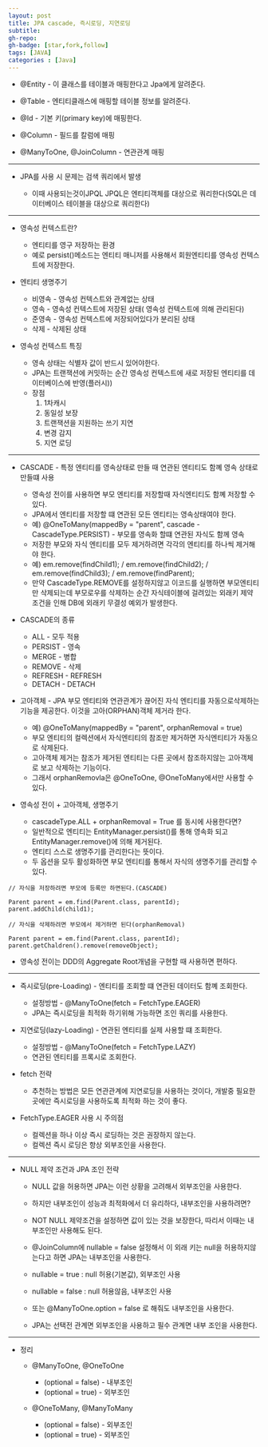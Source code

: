 ```yaml
---
layout: post
title: JPA cascade, 즉시로딩, 지연로딩
subtitle:
gh-repo:
gh-badge: [star,fork,follow]
tags: [JAVA]
categories : [Java]
---
```


* @Entity - 이 클래스를 테이블과 매핑한다고 Jpa에게 알려준다.

* @Table - 엔티티클래스에 매핑할 테이블 정보를 알려준다.

* @Id - 기본 키(primary key)에 매핑한다.

* @Column - 필드를 칼럼에 매핑

* @ManyToOne, @JoinColumn - 연관관계 매핑
---

* JPA를 사용 시 문제는 검색 쿼리에서 발생

    - 이때 사용되는것이JPQL
    JPQL은 엔티티객체를 대상으로 쿼리한다(SQL은 데이터베이스 테이블을 대상으로 쿼리한다)

---

* 영속성 컨텍스트란?
    - 엔티티를 영구 저장하는 환경
    - 예로 persist()메소드는 엔티티 매니저를 사용해서 회원엔티티를 영속성 컨텍스트에 저장한다.

* 엔티티 생명주기
    - 비영속 - 영속성 컨텍스트와 관계없는 상태
    - 영속 - 영속성 컨텍스트에 저장된 상태( 영속성 컨텍스트에 의해 관리된다)
    - 준영속 - 영속성 컨텍스트에 저장되어있다가 분리된 상태
    - 삭제 - 삭제된 상태

* 영속성 컨텍스트 특징 
    - 영속 상태는 식별자 값이 반드시 있어야한다.
    - JPA는 트랜잭션에 커밋하는 순간 영속성 컨텍스트에 새로 저장된 엔티티를 데이터베이스에 반영(플러시))
    - 장점 
        1. 1차캐시
        2. 동일성 보장
        3. 트랜잭션을 지원하는 쓰기 지연
        4. 변경 감지
        5. 지연 로딩

---

* CASCADE - 특정 엔티티를 영속상태로 만들 때 연관된 엔티티도 함꼐 영속 상태로 만들떄 사용
    - 영속성 전이를 사용하면 부모 엔티티를 저장할때 자식엔티티도 함꼐 저장할 수 있다.
    - JPA에서 엔티티를 저장할 떄 연관된 모든 엔티티는 영속상태여야 한다.
    - 예) @OneToMany(mappedBy = "parent", cascade - CascadeType.PERSIST) - 부모를 영속화 할떄 연관된 자식도 함께 영속
    - 저장한 부모와 자식 엔티티를 모두 제거하려면 각각의 엔티티를 하나씩 제거해야 한다.
    - 예) em.remove(findChild1); / em.remove(findChild2); / em.remove(findChild3); / em.remove(findParent);
    - 만약 CascadeType.REMOVE를 설정하지않고 이코드를 실행하면 부모엔티티만 삭제되는데 부모로우를 삭제하는 순간 자식테이블에 걸려있는 외래키 제약조건을 인해 DB에 외래키 무결성 예외가 발생한다.

* CASCADE의 종류
    - ALL - 모두 적용
    - PERSIST - 영속
    - MERGE - 병합
    - REMOVE - 삭제
    - REFRESH - REFRESH
    - DETACH - DETACH

* 고아객체 - JPA 부모 엔티티와 연관관계가 끊어진 자식 엔티티를 자동으로삭제하는 기능을 제공한다. 이것을 고아(ORPHAN)객체 제거라 한다.
    - 예) @OneToMany(mappedBy = "parent", orphanRemoval = true)
    - 부모 엔티티의 컬렉션에서 자식엔티티의 참조만 제거하면 자식엔티티가 자동으로 삭제된다.
    - 고아객체 제거는 참조가 제거된 엔티티는 다른 곳에서 참조하지않는 고아객체로 보고 삭제하는 기능이다.
    - 그래서 orphanRemovla은 @OneToOne, @OneToMany에서만 사용할 수 있다.

* 영속성 전이 + 고아객체, 생명주기
    - cascadeType.ALL + orphanRemoval = True 를 동시에 사용한다면?
    - 일반적으로 엔티티는 EntityManager.persist()를 통해 영속화 되고 EntityManager.remove()에 의해 제거된다.
    - 엔티티 스스로 생명주기를 관리한다는 뜻이다.
    - 두 옵션을 모두 활성화하면 부모 엔티티를 통해서 자식의 생명주기를 관리할 수 있다.

~~~
// 자식을 저장하려면 부모에 등록만 하면된다.(CASCADE)

Parent parent = em.find(Parent.class, parentId);
parent.addChild(child1);

// 자식을 삭제하려면 부모에서 제거하면 된다(orphanRemoval)

Parent parent = em.find(Parent.class, parentId);
parent.getChaldren().remove(removeObject);

~~~

* 영속성 전이는 DDD의 Aggregate Root개념을 구현할 때 사용하면 편하다.


---

* 즉시로딩(pre-Loading) - 엔티티를 조회할 떄 연관된 데이터도 함꼐 조회한다.
    - 설정방법 - @ManyToOne(fetch = FetchType.EAGER)
    - JPA는 즉시로딩을 최적화 하기위해 가능하면 조인 쿼리를 사용한다.

* 지연로딩(lazy-Loading) - 연관된 엔티티를 실제 사용할 떄 조회한다.
    - 설정방법 - @ManyToOne(fetch = FetchType.LAZY)
    - 연관된 엔티티를 프록시로 조회한다. 

* fetch 전략
    - 추천하는 방법은 모든 연관관계에 지연로딩을 사용하는 것이다, 개발중 필요한 곳에만 즉시로딩을 사용하도록 최적화 하는 것이 좋다.

* FetchType.EAGER 사용 시 주의점
    - 컬렉션을 하나 이상 즉시 로딩하는 것은 권장하지 않는다.
    - 컬렉션 즉시 로딩은 항상 외부조인을 사용한다.


---

* NULL 제약 조건과 JPA 조인 전략
    - NULL 값을 허용하면 JPA는 이런 상황을 고려해서 외부조인을 사용한다.
    - 하지만 내부조인이 성능과 최적화에서 더 유리하다, 내부조인을 사용하려면?
    - NOT NULL 제약조건을 설정하면 값이 있는 것을 보장한다, 따리서 이때는 내부조인만 사용해도 된다.
    - @JoinColumn에 nullable = false 설정해서 이 외래 키는 null을 허용하지않는다고 하면 JPA는 내부조인을 사용한다.

    - nullable = true : null 허용(기본값), 외부조인 사용
    - nullable = false : null 허용않음, 내부조인 사용
    - 또는 @ManyToOne.option = false 로 해줘도 내부조인을 사용한다.
    - JPA는 선택전 관계면 외부조인을 사용하고 필수 관계면 내부 조인을 사용한다.

---

* 정리
    - @ManyToOne, @OneToOne 
        - (optional = false) - 내부조인
        - (optional = true) - 외부조인

    - @OneToMany, @ManyToMany
        - (optional = false) - 외부조인
        - (optional = true) - 외부조인





